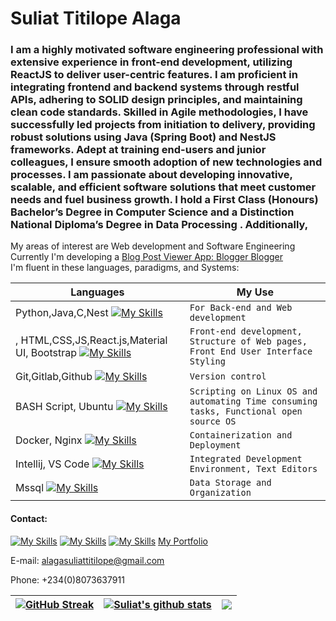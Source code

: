 # Suliat Titilope Alaga

### [](https://github.com/lope1999#im-an-enthusiastic-software-engineer-and-full-stack-web-developer) I am a highly motivated software engineering professional with extensive experience in front-end development, utilizing ReactJS to deliver user-centric features. I am proficient in integrating frontend and backend systems through restful APIs, adhering to SOLID design principles, and maintaining clean code standards. Skilled in Agile methodologies, I have successfully led projects from initiation to delivery, providing robust solutions using Java (Spring Boot) and NestJS frameworks. Adept at training end-users and junior colleagues, I ensure smooth adoption of new technologies and processes. I am passionate about developing innovative, scalable, and efficient software solutions that meet customer needs and fuel business growth. I hold a First Class (Honours) Bachelor’s Degree in Computer Science and a Distinction National Diploma’s Degree in Data Processing . Additionally,

My areas of interest are Web development and  Software Engineering   
Currently I'm developing a [Blog Post Viewer App: Blogger Blogger](https://blog-post-viewer.vercel.app/)  
I'm fluent in these languages, paradigms, and Systems:  

|                           Languages                                        |                                                      My Use                      |
|----------------------------------------------------------------------------|----------------------------------------------------------------------------------|
|Python,Java,C,Nest [![My Skills](https://skillicons.dev/icons?i=python,java,c,nest)](https://skillicons.dev) |`For Back-end and Web development`            |
|, HTML,CSS,JS,React.js,Material UI, Bootstrap [![My Skills](https://skillicons.dev/icons?i=html,css,js,react,mui,bootstrap)](https://skillicons.dev)                  |`Front-end development, Structure of Web pages, Front End User Interface Styling`    |
|Git,Gitlab,Github  [![My Skills](https://skillicons.dev/icons?i=git,gitlab,github)](https://skillicons.dev)|`Version control`|
|BASH Script, Ubuntu  [![My Skills](https://skillicons.dev/icons?i=bash,linux)](https://skillicons.dev)|`Scripting on Linux OS and automating Time consuming tasks, Functional open source OS`|
|Docker, Nginx  [![My Skills](https://skillicons.dev/icons?i=docker,nginx)](https://skillicons.dev)|`Containerization and Deployment`|
|Intellij, VS Code  [![My Skills](https://skillicons.dev/icons?i=idea,vscode)](https://skillicons.dev)|`Integrated Development Environment, Text Editors`|
|Mssql  [![My Skills](https://skillicons.dev/icons?i=mysql)](https://skillicons.dev)|`Data Storage and Organization`|

#### [](https://github.com/lope1999#contact-)Contact:  
 [![My Skills](https://skillicons.dev/icons?i=twitter)](https://twitter.com/AlagaSuliat)
 [![My Skills](https://skillicons.dev/icons?i=linkedin)](https://www.linkedin.com/in/suliat-alaga-57b023149/)
 [![My Skills](https://skillicons.dev/icons?i=instagram)](https://instagram.com/___lope?igshid=YmMyMTA2M2Y=)
 [My Portfolio ](https://suliat-portfolio.vercel.app)  

E-mail:  [alagasuliattitilope@gmail.com](mailto:alagasuliattitilope@gmail.com)  

Phone: +234(0)8073637911

|[![GitHub Streak](https://streak-stats.demolab.com?user=lope1999&theme=monokai&mode=weekly)](https://git.io/streak-stats)|[![Suliat's  github stats](https://github-readme-stats.vercel.app/api?username=lope1999&theme=monokai)](https://github.com/lope1999/github-readme-stats)|<img src="https://github-readme-stats.vercel.app/api/top-langs/?username=lope1999&theme=monokai"/> |
|----------------|-------------------------------|-----------------------------|


